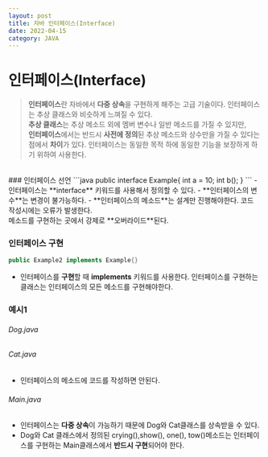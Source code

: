 ```yaml
---
layout: post
title: 자바 인터페이스(Interface)
date: 2022-04-15
category: JAVA
---
```


# 인터페이스(Interface)

> **인터페이스**란 자바에서 **다중 상속**을 구현하게 해주는 고급 기술이다. 인터페이스는 추상 클래스와 비슷하게 느껴질 수 있다. <br>**추상 클래스**는 추상 메소드 외에 멤버 변수나 일반 메소드를 가질 수 있지만, <br>**인터페이스**에서는 반드시 **사전에 정의**된 추상 메소드와 상수만을 가질 수 있다는 점에서 **차이**가 있다.
> 인터페이스는 동일한 목적 하에 동일한 기능을 보장하게 하기 위하여 사용한다.

<br>
### 인터페이스 선언
```java
public interface Example{
    int a = 10;
    int b();
}
```
- 인터페이스는 **interface** 키워드를 사용해서 정의할 수 있다.
- **인터페이스의 변수**는 변경이 불가능하다.
- **인터페이스의 메소드**는 설계만 진행해야한다. 코드 작성시에는 오류가 발생한다.
<br> 메소드를 구현하는 곳에서 강제로 **오버라이드**된다.

### 인터페이스 구현

```java
public Example2 implements Example{}

```

- 인터페이스를 **구현**할 때 **implements** 키워드를 사용한다. 인터페이스를 구현하는 클래스는 인터페이스의 모든 메소드를 구현해야한다.

### 예시1

###### Dog.java

<script src="https://gist.github.com/handyejin/6b69e84df333f3b74293745bdb72fe82.js"></script>

###### Cat.java

<script src="https://gist.github.com/handyejin/a3e47e34f0341eed7f486fdc34304d69.js"></script>

- 인터페이스의 메소드에 코드를 작성하면 안된다.

###### Main.java

<script src="https://gist.github.com/handyejin/f84f160de178c07a6a98c05eb11e4d53.js"></script>

- 인터페이스는 **다중 상속**이 가능하기 때문에 Dog와 Cat클래스를 상속받을 수 있다.
- Dog와 Cat 클래스에서 정의된 crying(),show(), one(), tow()메소드는 인터페이스를 구현하는 Main클래스에서 **반드시 구현**되어야 한다.
